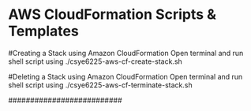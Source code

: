 # AWS CloudFormation Scripts & Templates

#Creating a Stack using Amazon CloudFormation
Open terminal and run shell script using ./csye6225-aws-cf-create-stack.sh <STACK NAME>

#Deleting a Stack using Amazon CloudFormation
Open terminal and run shell script using ./csye6225-aws-cf-terminate-stack.sh <STACK NAME>

##########################
